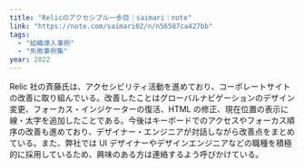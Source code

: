 ```yaml
---
title: "Relicのアクセシブル一歩目｜saimari｜note"
link: "https://note.com/saimari02/n/n56587ca427bb"
tags:
  - "組織導入事例"
  - "失敗事例集"
year: 2022
---
```


Relic 社の斉藤氏は、アクセシビリティ活動を進めており、コーポレートサイトの改善に取り組んでいる。改善したことはグローバルナビゲーションのデザイン変更、フォーカス・インジケーターの復活、HTML の修正、現在位置の表示に線・太字を追加したことである。今後はキーボードでのアクセスやフォーカス順序の改善も進めており、デザイナー・エンジニアが対話しながら改善点をまとめている。また、弊社では UI デザイナーやデザインエンジニアなどの職種を積極的に採用しているため、興味のある方は連絡するよう呼びかけている。
